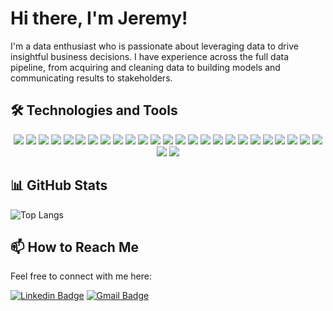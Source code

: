 # Hi there, I'm Jeremy!


I'm a data enthusiast who is passionate about leveraging data to drive insightful business decisions. I have experience across the full data pipeline, from acquiring and cleaning data to building models and communicating results to stakeholders.

## 🛠 Technologies and Tools

<p align="center">
<img src="https://img.shields.io/badge/python%20-%2314354C.svg?&style=for-the-badge&logo=python&logoColor=white"/>  
<img src="https://img.shields.io/badge/numpy%20-%23013243.svg?&style=for-the-badge&logo=numpy&logoColor=white"/>
<img src="https://img.shields.io/badge/pandas%20-%23150458.svg?&style=for-the-badge&logo=pandas&logoColor=white"/> 
<img src="https://img.shields.io/badge/scikit_learn-F7931E?style=for-the-badge&logo=scikit-learn&logoColor=white"/>
<img src="https://img.shields.io/badge/TensorFlow%20-%23FF6F00.svg?&style=for-the-badge&logo=TensorFlow&logoColor=white"/>
<img src="https://img.shields.io/badge/keras%20-%23D00000.svg?&style=for-the-badge&logo=keras&logoColor=white"/>
<img src="https://img.shields.io/badge/GitHub-100000?style=for-the-badge&logo=github&logoColor=white"/>
<img src="https://img.shields.io/badge/Colab-F9AB00?style=for-the-badge&logo=googlecolab&color=525252"/>
  <img src="https://img.shields.io/badge/c%20-%2300599C.svg?&style=for-the-badge&logo=c&logoColor=white"/>
  <img src="https://img.shields.io/badge/r%20-%23276DC3.svg?&style=for-the-badge&logo=r&logoColor=white"/>
  <img src="https://img.shields.io/badge/sql%20-%23E34F26.svg?&style=for-the-badge&logo=sql&logoColor=white"/>
  <img src="https://img.shields.io/badge/xml%20-%231572B6.svg?&style=for-the-badge&logo=xml&logoColor=white"/>
  <!-- Operating Systems -->
  <img src="https://img.shields.io/badge/unix%20linux%20-%2314354C.svg?&style=for-the-badge&logo=linux&logoColor=white"/>
  <img src="https://img.shields.io/badge/windows%20-%23D00000.svg?&style=for-the-badge&logo=windows&logoColor=white"/>
  <img src="https://img.shields.io/badge/mac%20os%20-%23999999.svg?&style=for-the-badge&logo=apple&logoColor=white"/>
  <!-- Databases -->
  <img src="https://img.shields.io/badge/oracle%20-%23F80000.svg?&style=for-the-badge&logo=oracle&logoColor=white"/>
  <img src="https://img.shields.io/badge/mysql%20-%2314354C.svg?&style=for-the-badge&logo=mysql&logoColor=white"/>
  <img src="https://img.shields.io/badge/mongodb%20-%2347A248.svg?&style=for-the-badge&logo=mongodb&logoColor=white"/>
  <img src="https://img.shields.io/badge/google%20cloud%20platform%20-%234285F4.svg?&style=for-the-badge&logo=googlecloud&logoColor=white"/>
  <img src="https://img.shields.io/badge/firebase%20-%23FFCA28.svg?&style=for-the-badge&logo=firebase&logoColor=black"/>
  <img src="https://img.shields.io/badge/bigquery%20-%234285F4.svg?&style=for-the-badge&logo=bigquery&logoColor=white"/>
  <img src="https://img.shields.io/badge/etl%20-%23F5A443.svg?&style=for-the-badge&logo=etl&logoColor=white"/>
  <!-- Web Designing -->
  <img src="https://img.shields.io/badge/html%20-%23E34F26.svg?&style=for-the-badge&logo=html5&logoColor=white"/>
  <img src="https://img.shields.io/badge/css%20-%231572B6.svg?&style=for-the-badge&logo=css3&logoColor=white"/>
  <img src="https://img.shields.io/badge/php%20-%23777BB4.svg?&style=for-the-badge&logo=php&logoColor=white"/>
  <img src="https://img.shields.io/badge/wordpress%20-%2321759B.svg?&style=for-the-badge&logo=wordpress&logoColor=white"/>
  <img src="https://img.shields.io/badge/restful%20web%20services%20-%23777BB4.svg?&style=for-the-badge&logo=rest&logoColor=white"/>
    </p>



## 📊 GitHub Stats 
![Top Langs](https://github-readme-stats.vercel.app/api/top-langs/?username=jibbsmathew&layout=compact&theme=vision-friendly-dark)



## 📫 How to Reach Me

Feel free to connect with me here:

[![Linkedin Badge](https://img.shields.io/badge/LinkedIn-0077B5?style=for-the-badge&logo=linkedin&logoColor=white)](https://www.linkedin.com/in/jeremymathew08/) [![Gmail Badge](https://img.shields.io/badge/Gmail-D14836?style=for-the-badge&logo=gmail&logoColor=white)](mailto:jibbsmathew38@gmail.com)
